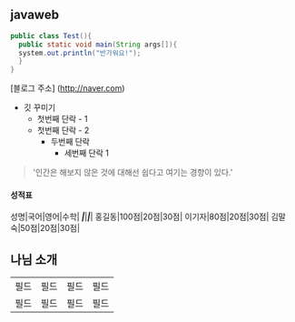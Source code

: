 ## javaweb

```java
public class Test(){
  public static void main(String args[]){
  system.out.println("반가워요!");
  }  
}
```

[블로그 주소] (http://naver.com)

* 깃 꾸미기
  * 첫번째 단락 - 1
  * 첫번째 단락 - 2
    * 두번째 단락
      *  세번째 단락 1   

> '인간은 해보지 않은 것에 대해선 쉽다고 여기는 경향이 있다.'

#### 성적표
성명|국어|영어|수학|
***|***|***|***|
홍길동|100점|20점|30점|
이기자|80점|20점|30점|
김말숙|50점|20점|30점|

<h2>나님 소개</h2>
<table>
  <tr>
    <td>필드</td><td>필드</td><td>필드</td><td>필드</td>
  </tr>
    <tr>
    <td>필드</td><td>필드</td><td>필드</td><td>필드</td>
  </tr>
</table>
